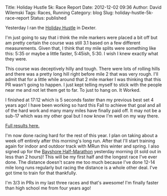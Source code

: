 Title: Holiday Hustle 5k: Race Report
Date: 2012-12-02 09:36
Author: David Wilemski
Tags: Races, Running
Category: blog
Slug: holiday-hustle-5k-race-report
Status: published

Yesterday I ran the [Holiday
Hustle](http://holiday5k.runningfitsites.com/) in Dexter.

I'm just going to say that i think the mile markers were placed a bit
off but am pretty certain the course was still 3.1 based on a few
different measurements. Given that, I think that my mile splits were
something like this: 5:35 or maybe a little faster, 5:45ish, 5:30. I
wish I knew exactly what they were.

This course was deceptively hilly and tough. There were lots of rolling
hills and there was a pretty long hill right before mile 2 that was very
rough. I'll admit that for a little while around that 2 mile marker I
was thinking that this PR wasn't going to happen. I just kept telling
myself to stick with the people near me and not let them get to far. To
just to hang on. It Worked.

I finished at 17:12 which is 5 seconds faster than my previous best set
4 years ago\! I have been working so hard this Fall to achieve that goal
and all of the hard work and many many miles have finally paid off. It
may not be a sub-17 which was my other goal but I now know I'm well on
my way there.

[Full results
here.](http://www.timing.runningfitsites.com/raceresults.php?RaceID=284)

I'm now done racing hard for the rest of this year. I plan on taking
about a week off entirely after this morning's long run. After that I'll
start training again for indoor and outdoor track with MRun this winter
and spring. I also signed up for the [Bayshore
Half-Marathon](http://www.bayshoremarathon.org/half-marathon) yesterday
morning (it sold out in less than 2 hours)\! This will be my first half
and the longest race I've ever done. The distance doesn't scare me too
much because I've done 12-14 mile long runs regularly but racing the
distance is a whole other deal. I've got time to train for that
thankfully.

I'm 3/3 in PRs in my last three races and that's awesome\! I'm finally
faster than high school me from four years ago\!
